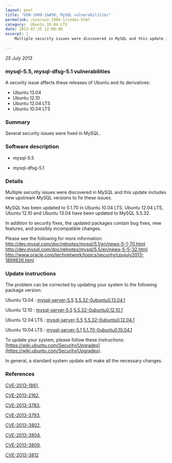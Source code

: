 ```yaml
---
layout: post
title: "USN-1909-1&#58; MySQL vulnerabilities"
permalink: /usn/usn-1909-1/index.html
category:  Ubuntu 10.04 LTS
date: 2013-07-25 12:00:00
excerpt: |
    Multiple security issues were discovered in MySQL and this update includes new upstream MySQL versions to fix these issues.
    
--- 
```

 
 

*25 July 2013*

### mysql-5.5, mysql-dfsg-5.1 vulnerabilities

A security issue affects these releases of Ubuntu and its derivatives:

* Ubuntu 13.04
* Ubuntu 12.10
* Ubuntu 12.04 LTS
* Ubuntu 10.04 LTS

### Summary

Several security issues were fixed in MySQL. 

### Software description

* mysql-5.5 

* mysql-dfsg-5.1 

### Details

Multiple security issues were discovered in MySQL and this update includes new upstream MySQL versions to fix these issues.

MySQL has been updated to 5.1.70 in Ubuntu 10.04 LTS. Ubuntu 12.04 LTS, Ubuntu 12.10 and Ubuntu 13.04 have been updated to MySQL 5.5.32.

In addition to security fixes, the updated packages contain bug fixes, new features, and possibly incompatible changes.

Please see the following for more information: http://dev.mysql.com/doc/relnotes/mysql/5.1/en/news-5-1-70.html http://dev.mysql.com/doc/relnotes/mysql/5.5/en/news-5-5-32.html http://www.oracle.com/technetwork/topics/security/cpujuly2013-1899826.html 

### Update instructions

The problem can be corrected by updating your system to the following package version:

Ubuntu 13.04
 : [mysql-server-5.5](https://launchpad.net/ubuntu/+source/mysql-5.5) <span> [5.5.32-0ubuntu0.13.04.1](https://launchpad.net/ubuntu/+source/mysql-5.5/5.5.32-0ubuntu0.13.04.1) </span> 

Ubuntu 12.10
 : [mysql-server-5.5](https://launchpad.net/ubuntu/+source/mysql-5.5) <span> [5.5.32-0ubuntu0.12.10.1](https://launchpad.net/ubuntu/+source/mysql-5.5/5.5.32-0ubuntu0.12.10.1) </span> 

Ubuntu 12.04 LTS
 : [mysql-server-5.5](https://launchpad.net/ubuntu/+source/mysql-5.5) <span> [5.5.32-0ubuntu0.12.04.1](https://launchpad.net/ubuntu/+source/mysql-5.5/5.5.32-0ubuntu0.12.04.1) </span> 

Ubuntu 10.04 LTS
 : [mysql-server-5.1](https://launchpad.net/ubuntu/+source/mysql-dfsg-5.1) <span> [5.1.70-0ubuntu0.10.04.1](https://launchpad.net/ubuntu/+source/mysql-dfsg-5.1/5.1.70-0ubuntu0.10.04.1) </span> 

To update your system, please follow these instructions: [https://wiki.ubuntu.com/Security/Upgrades](https://wiki.ubuntu.com/Security/Upgrades).

In general, a standard system update will make all the necessary changes. 

### References

 
 [CVE-2013-1861](http://people.ubuntu.com/~ubuntu-security/cve/CVE-2013-1861), 

 [CVE-2013-2162](http://people.ubuntu.com/~ubuntu-security/cve/CVE-2013-2162), 

 [CVE-2013-3783](http://people.ubuntu.com/~ubuntu-security/cve/CVE-2013-3783), 

 [CVE-2013-3793](http://people.ubuntu.com/~ubuntu-security/cve/CVE-2013-3793), 

 [CVE-2013-3802](http://people.ubuntu.com/~ubuntu-security/cve/CVE-2013-3802), 

 [CVE-2013-3804](http://people.ubuntu.com/~ubuntu-security/cve/CVE-2013-3804), 

 [CVE-2013-3809](http://people.ubuntu.com/~ubuntu-security/cve/CVE-2013-3809), 

 [CVE-2013-3812](http://people.ubuntu.com/~ubuntu-security/cve/CVE-2013-3812)
 

